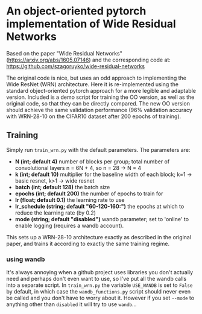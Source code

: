 # An object-oriented pytorch implementation of Wide Residual Networks

Based on the paper "Wide Residual Networks" (https://arxiv.org/abs/1605.07146) and the corresponding code at: https://github.com/szagoruyko/wide-residual-networks


The original code is nice, but uses an odd approach to implementing the Wide ResNet (WRN) architecture. 
Here it is re-implemented using the standard object-oriented pytorch approach for a more legible and adaptable version.
Included is a demo script for training the OO version, as well as the original code, so that they can be directly compared.
The new OO version should achieve the same validation performance 
(96% validation accuracy with WRN-28-10 on the CIFAR10 dataset after 200 epochs of training).

## Training
Simply run `train_wrn.py` with the default parameters. The parameters are:

- **N (int; default 4)** number of blocks per group; total number of convolutional layers n = 6N + 4, so n = 28 -> N = 4
- **k (int; default 10)** multiplier for the baseline width of each block; k=1 -> basic resnet, k>1 -> wide resnet
- **batch (int; default 128)** the batch size
- **epochs (int; default 200)** the number of epochs to train for
- **lr (float; default 0.1)** the learning rate to use
- **lr_schedule (string; default "60-120-160:")** the epochs at which to reduce the learning rate (by 0.2)
- **mode (string; default "disabled")** wandb parameter; set to 'online' to enable logging (requires a wandb account).

This sets up a WRN-28-10 architecture exactly as described in the original paper, and trains it according to exactly the same training regime.

### using wandb
It's always annoying when a github project uses libraries you don't actually need and perhaps don't even want to use, 
so I've put all the wandb calls into a separate script. In `train_wrn.py` the variable `USE_WANDB` is set to `False`
by default, in which case the `wandb_functions.py` script should never even be called and you don't have to worry about it.
However if you set `--mode` to anything other than `disabled` it will try to use `wandb`...